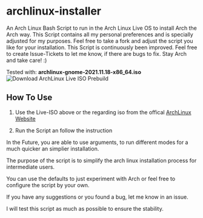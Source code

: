 # archlinux-installer
An Arch Linux Bash Script to run in the Arch Linux Live OS to install Arch the Arch way. This Script contains all my personal preferences and is specially adjusted for my purposes. Feel free to take a fork and adjust the script you like for your installation. This Script is continuously been improved. Feel free to create Issue-Tickets to let me know, if there are bugs to fix. Stay Arch and take care! :)

Tested with: **archlinux-gnome-2021.11.18-x86_64.iso**
![Download ArchLinux Live ISO Prebuild](https://a.fsdn.com/con/app/sf-download-button)

## How To Use

1. Use the Live-ISO above or the regarding iso from the offical [ArchLinux Website](https://archlinux.org/download/)

2. Run the Script an follow the instruction

In the Future, you are able to use arguments, to run different modes for a much quicker an simplier installation.

The purpose of the script is to simplify the arch linux installation process for intermediate users.

You can use the defaults to just experiment with Arch or feel free to configure the script by your own.

If you have any suggestions or you found a bug, let me know in an issue.

I will test this script as much as possible to ensure the stability.


